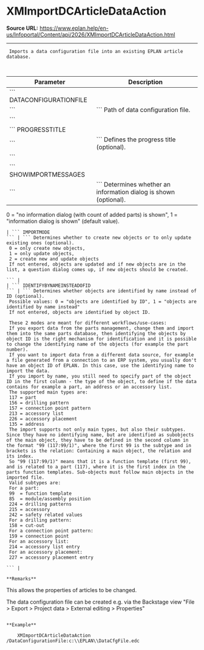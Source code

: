# XMImportDCArticleDataAction

**Source URL:** https://www.eplan.help/en-us/Infoportal/Content/api/2026/XMImportDCArticleDataAction.html

---

```
 Imports a data configuration file into an existing EPLAN article database.
 
```

  

| Parameter | Description |
| --- | --- |
| ``` DATACONFIGURATIONFILE ``` | ``` Path of data configuration file. ``` |
| ``` PROGRESSTITLE ``` | ``` Defines the progress title (optional). ``` |
| ``` SHOWIMPORTMESSAGES ``` | ``` Determines whether an information dialog is shown (optional).  0 = "no information dialog (with count of added parts) is shown", 1 = "information dialog is shown" (default value).   ``` |
| ``` IMPORTMODE ``` | ``` Determines whether to create new objects or to only update existing ones (optional).  0 = only create new objects,  1 = only update objects,  2 = create new and update objects  If not entered, objects are updated and if new objects are in the list, a question dialog comes up, if new objects should be created.   ``` |
| ``` IDENTIFYBYNAMEINSTEADOFID ``` | ``` Determines whether objects are identified by name instead of ID (optional).  Possible values: 0 = "objects are identified by ID", 1 = "objects are identified by name instead"  If not entered, objects are identified by object ID.   These 2 modes are meant for different workflows/use-cases:  If you export data from the parts management, change them and import them into the same parts database, then identifying the objects by object ID is the right mechanism for identification and it is possible to change the identifying name of the objects (for example the part number).  If you want to import data from a different data source, for example a file generated from a connection to an ERP system, you usually don't have an object ID of EPLAN. In this case, use the identifying name to import the data.  If you import by name, you still need to specify part of the object ID in the first column - the type of the object, to define if the data contains for example a part, an address or an accessory list.  The supported main types are:  117 = part  156 = drilling pattern  157 = connection point pattern  213 = accessory list  226 = accessory placement  135 = address  The import supports not only main types, but also their subtypes. Since they have no identifying name, but are identified as subobjects of the main object, they have to be defined in the second column in the format "99 (117:99/1)", where the first 99 is the subtype and in brackets is the relation: Containing a main object, the relation and its index.  So "99 (117:99/1)" means that it is a function template (first 99), and is related to a part (117), where it is the first index in the parts function templates. Sub-objects must follow main objects in the imported file.  Valid subtypes are:  For a part:  99  = function template  85  = module/assembly position  224 = drilling patterns  215 = accessory  242 = safety related values  For a drilling pattern:  158 = cut-out  For a connection point pattern:  159 = connection point  For an accessory list:  214 = accessory list entry  For an accessory placement:  227 = accessory placement entry   ``` |

**Remarks**

```
 This allows the properties of articles to be changed.
 The data configuration file can be created e.g. via the Backstage view "File > Export > Project data > External editing > Properties"
 
```

**Example**

```
        XMImportDCArticleDataAction /DataConfigurationFile:c:\\EPLAN\\DataCfgFile.edc
   
```